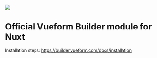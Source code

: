 <a href="https://builder.vueform.com?cid=nuxt-builder"><img src="https://raw.githubusercontent.com/vueform/builder/main/.github/assets/banner.svg"></a>

# Official Vueform Builder module for Nuxt

Installation steps: https://builder.vueform.com/docs/installation